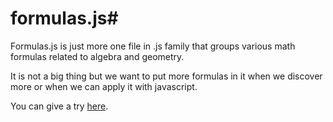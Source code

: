 # formulas.js#

Formulas.js is just more one file in .js family that groups various math formulas related to algebra and geometry.

It is not a big thing but we want to put more formulas in it when we discover more or when we can apply it with javascript.

You can give a try [here](http://hacdias.github.io/formulasjs/).
